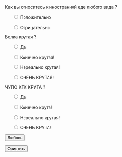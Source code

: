 </form> <!-- Пятый ответ -->
</p>
<p>Как вы относитесь к иностранной еде любого вида ?
<form><!-- шестой ответ -->
<ul>
<p><input type="radio" name="browser" value="ie"> Положительно </p>
<p><input type="radio" name="browser" value="ie"> Отрицательно </p> 
</ul>
</form> <!-- шестой ответ -->
</p>
<p>Белка крутая ?
<form><!-- Седьмой ответ -->
<ul>
<p><input type="radio" name="browser" value="ie"> Да </p>
<p><input type="radio" name="browser" value="ie"> Конечно крутая! </p> 
<p><input type="radio" name="browser" value="ie"> Нереально крутая! </p>
<p><input type="radio" name="browser" value="ie"> ОЧЕНЬ КРУТАЯ! </p> 
</ul>
</form> <!-- Седьмой ответ -->
</p>
<p> ЧУПО КГК КРУТА ?
<form><!-- Восьмой ответ -->
<ul>
<p><input type="radio" name="browser" value="ie"> Да </p>
<p><input type="radio" name="browser" value="ie"> Конечно крута! </p> 
<p><input type="radio" name="browser" value="ie"> Нереально крутая! </p>
<p><input type="radio" name="browser" value="ie"> ОЧЕНЬ КРУТА! </p> 
</ul>
</form> <!-- Восьмой ответ -->
</p>
<button type="button" value="Кнопка" onClick='location.href="https://sun1-23.userapi.com/gkwTR8Mhp5c3PpvwCapbVWeBnKOIsCp5_LHznQ/tA5R7YuEiJw.jpg"'> Любовь </button>
<!-- не работает падла такая-->
<p>
<input type="reset" value="Очистить"> 
</p>
<!-- не работает падла такая-->
</form> <!-- Форма Всего -->
</body>
<!-- </center> -->
</html>

